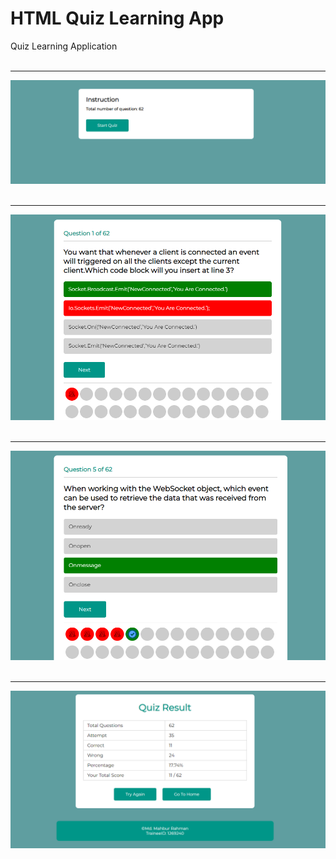 # HTML Quiz Learning App
Quiz Learning Application
<br />
<br />
<hr />
<img src="https://github.com/mmrradif/HTML_QuizLearningApp/blob/b4ccff179f6bc46a2281b792ba6bb61d1e68b96a/Images/QuizLearningApplication.png" />
<br />
<br />
<hr />
<img src="https://github.com/mmrradif/HTML_QuizLearningApp/blob/b4ccff179f6bc46a2281b792ba6bb61d1e68b96a/Images/QuizLearningApplication2.png" />
<br />
<br />
<hr />
<img src="https://github.com/mmrradif/HTML_QuizLearningApp/blob/b4ccff179f6bc46a2281b792ba6bb61d1e68b96a/Images/QuizLearningApplication3.png" />
<br />
<br />
<hr />
<img src="https://github.com/mmrradif/HTML_QuizLearningApp/blob/b4ccff179f6bc46a2281b792ba6bb61d1e68b96a/Images/QuizLearningApplication4.png" />
